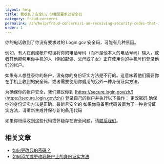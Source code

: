```yaml
---
layout: help
title: 我收到了安全码，但我没要求过安全码
category: fraud-concerns
permalink: /zh/help/fraud-concerns/i-am-receiving-security-codes-that-i-did-not-request/
order: 1
---
```

你的电话收到了你没有要求过的 Login.gov 安全码，可能有几种原因。

例如，有人在创建帐户时误将你的电话号码（而不是他本人的电话号码）输入，或者其他能够用你手机的人（例如配偶、父母或子女）正在使用你的手机号码登录他们的帐户。

如果有人想登录你的帐户，没有你的身份证实方法是不行的。这意味着他们需要你在手机上收到的安全码，或者需要使用你启用的另外一种身份证实方法。

为确保你的帐户安全，我们建议你到 [https://secure.login.gov/zh/](https://secure.login.gov/zh/) 登录自己的帐户并执行以下操作：
更改密码
确保你的身份证实方法是正确、最新且安全的
如果你将备用代码设置为了一种身份证实方法，请重新生成并保存新的备用代码

如果你继续收到这些代码或怀疑存在安全问题，请[联系我们](https://login.gov/zh/contact/)。

## 相关文章
* [如何更改我的密码？](/zh/help/manage-your-account/change-your-password/)
* [如何添加或更改我帐户上的身份证实方法](/zh/help/manage-your-account/add-or-change-your-authentication-method/)
